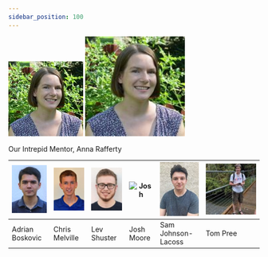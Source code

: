 ```yaml
---
sidebar_position: 100
---
```


![Anna](/img/profile_pictures/anna.jpeg "Anna")
<img src="/img/profile_pictures/anna.jpeg" alt="Anna" width="200"/>

Our Intrepid Mentor, Anna Rafferty

| ![Adrian](/img/profile_pictures/adrian.jpeg "Adrian") | ![Chris](/img/profile_pictures/chris.jpeg "Chris") | ![Lev](/img/profile_pictures/lev.jpeg "Lev") | ![Josh](/img/profile_pictures/josh.png "Josh") | ![Sam](/img/profile_pictures/sam.jpeg "Sam") | ![Tom](/img/profile_pictures/tom.jpg "Tom") |
| -------- | ------- | -------- | ------- | -------- | ------- |
| Adrian Boskovic | Chris Melville | Lev Shuster | Josh Moore | Sam Johnson-Lacoss | Tom Pree |
